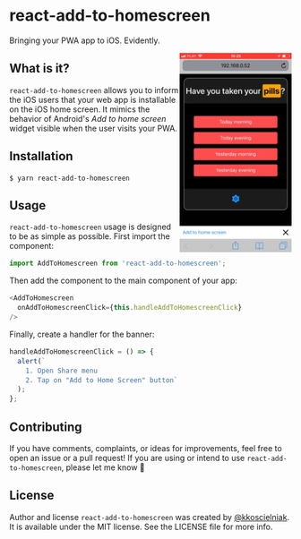 # react-add-to-homescreen

Bringing your PWA app to iOS. Evidently.

<img src="screenshot.png" align="right" title="Screenshot" width="200px">

## What is it? 
`react-add-to-homescreen` allows you to inform the iOS users that your web app is installable on the iOS home screen. It mimics the behavior of Android's *Add to home screen* widget visible when the user visits your PWA.

## Installation
```shell
$ yarn react-add-to-homescreen
```

## Usage
`react-add-to-homescreen` usage is designed to be as simple as possible. First import the component:
```javascript
import AddToHomescreen from 'react-add-to-homescreen';
```

Then add the component to the main component of your app:
```js
<AddToHomescreen
  onAddToHomescreenClick={this.handleAddToHomescreenClick}
/>
```

Finally, create a handler for the banner:
```js
handleAddToHomescreenClick = () => {
  alert(`
    1. Open Share menu
    2. Tap on "Add to Home Screen" button`
  );
};
```

## Contributing
If you have comments, complaints, or ideas for improvements, feel free to open an issue or a pull request! If you are using or intend to use `react-add-to-homescreen`, please let me know 🙂

## License
Author and license
`react-add-to-homescreen` was created by [@kkoscielniak](https://github.com/kkoscielniak). It is available under the MIT license. See the LICENSE file for more info.

